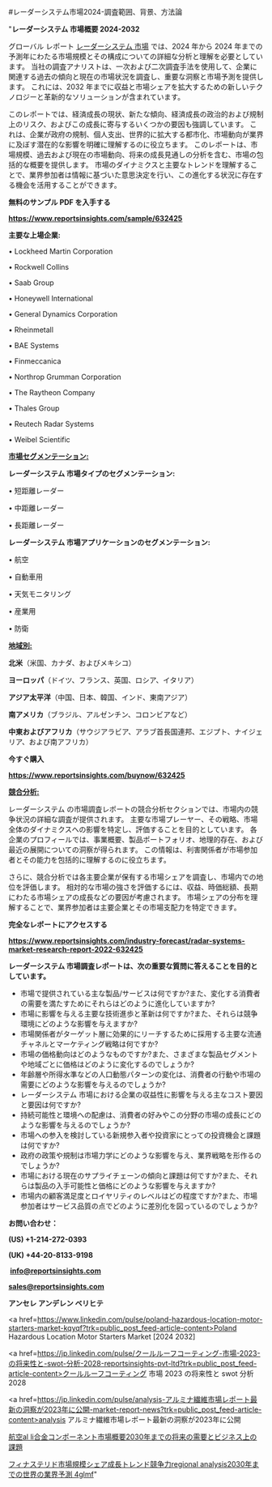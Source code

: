 #レーダーシステム市場2024-調査範囲、背景、方法論

"<strong>レーダーシステム 市場概要 2024-2032</strong>

グローバル レポート <a href=https://www.reportsinsights.com/sample/632425>レーダーシステム 市場</a> では、2024 年から 2024 年までの予測年にわたる市場規模とその構成についての詳細な分析と理解を必要としています。 当社の調査アナリストは、一次および二次調査手法を使用して、企業に関連する過去の傾向と現在の市場状況を調査し、重要な洞察と市場予測を提供します。 これには、2032 年までに収益と市場シェアを拡大​​するための新しいテクノロジーと革新的なソリューションが含まれています。

このレポートでは、経済成長の現状、新たな傾向、経済成長の政治的および規制上のリスク、およびこの成長に寄与するいくつかの要因も強調しています。 これは、企業が政府の規制、個人支出、世界的に拡大する都市化、市場動向が業界に及ぼす潜在的な影響を明確に理解するのに役立ちます。 このレポートは、市場規模、過去および現在の市場動向、将来の成長見通しの分析を含む、市場の包括的な概要を提供します。 市場のダイナミクスと主要なトレンドを理解することで、業界参加者は情報に基づいた意思決定を行い、この進化する状況に存在する機会を活用することができます。

<strong><b>無料のサンプル PDF を入手する</b></strong>

<a href=https://www.reportsinsights.com/sample/632425><strong><u>https://www.reportsinsights.com/sample/632425</u></strong></a>

<strong>主要な上場企業:</strong>

• Lockheed Martin Corporation

• Rockwell Collins

• Saab Group

• Honeywell International

• General Dynamics Corporation

• Rheinmetall

• BAE Systems

• Finmeccanica

• Northrop Grumman Corporation

• The Raytheon Company

• Thales Group

• Reutech Radar Systems

• Weibel Scientific

<strong><u>市場セグメンテーション</u></strong><strong><u>:</u></strong>

<strong>レーダーシステム 市場タイプのセグメンテーション:</strong>

• 短距離レーダー

• 中距離レーダー

• 長距離レーダー

<strong>レーダーシステム 市場アプリケーションのセグメンテーション:</strong>

• 航空

• 自動車用

• 天気モニタリング

• 産業用

• 防衛

<strong><u>地域別</u></strong><strong><u>:</u></strong>

<strong>北米</strong>（米国、カナダ、およびメキシコ）

<strong>ヨーロッパ</strong>（ドイツ、フランス、英国、ロシア、イタリア）

<strong>アジア太平洋</strong>（中国、日本、韓国、インド、東南アジア）

<strong>南アメリカ</strong>（ブラジル、アルゼンチン、コロンビアなど）

<strong>中東およびアフリカ</strong>（サウジアラビア、アラブ首長国連邦、エジプト、ナイジェリア、および南アフリカ）

<strong>今すぐ購入</strong>

<a href=https://www.reportsinsights.com/buynow/632425><strong><u>https://www.reportsinsights.com/buynow/632425</u></strong></a>

<strong><u>競合分析:</u></strong>

レーダーシステム の市場調査レポートの競合分析セクションでは、市場内の競争状況の詳細な調査が提供されます。 主要な市場プレーヤー、その戦略、市場全体のダイナミクスへの影響を特定し、評価することを目的としています。 各企業のプロフィールでは、事業概要、製品ポートフォリオ、地理的存在、および最近の展開についての洞察が得られます。 この情報は、利害関係者が市場参加者とその能力を包括的に理解するのに役立ちます。

さらに、競合分析では各主要企業が保有する市場シェアを調査し、市場内での地位を評価します。 相対的な市場の強さを評価するには、収益、時価総額、長期にわたる市場シェアの成長などの要因が考慮されます。 市場シェアの分布を理解することで、業界参加者は主要企業とその市場支配力を特定できます。

<strong>完全なレポートにアクセスする</strong>

<a href=https://www.reportsinsights.com/industry-forecast/radar-systems-market-research-report-2022-632425><strong><u><b>https://www.reportsinsights.com/industry-forecast/radar-systems-market-research-report-2022-632425</b></u></strong></a>

<strong><b>レーダーシステム 市場調査レポートは、次の重要な質問に答えることを目的としています。</b></strong>
<ul>
  <li>市場で提供されている主な製品/サービスは何ですか?また、変化する消費者の需要を満たすためにそれらはどのように進化していますか?</li>
  <li>市場に影響を与える主要な技術進歩と革新は何ですか?また、それらは競争環境にどのような影響を与えますか?</li>
  <li>市場関係者がターゲット層に効果的にリーチするために採用する主要な流通チャネルとマーケティング戦略は何ですか?</li>
  <li>市場の価格動向はどのようなものですか?また、さまざまな製品セグメントや地域ごとに価格はどのように変化するのでしょうか?</li>
  <li>年齢層や所得水準などの人口動態パターンの変化は、消費者の行動や市場の需要にどのような影響を与えるのでしょうか?</li>
  <li>レーダーシステム 市場における企業の収益性に影響を与える主なコスト要因と要因は何ですか?</li>
  <li>持続可能性と環境への配慮は、消費者の好みやこの分野の市場の成長にどのような影響を与えるのでしょうか?</li>
  <li>市場への参入を検討している新規参入者や投資家にとっての投資機会と課題は何ですか?</li>
  <li>政府の政策や規制は市場力学にどのような影響を与え、業界戦略を形作るのでしょうか?</li>
  <li>市場における現在のサプライチェーンの傾向と課題は何ですか?また、それらは製品の入手可能性と価格にどのような影響を与えますか?</li>
  <li>市場内の顧客満足度とロイヤリティのレベルはどの程度ですか?また、市場参加者はサービス品質の点でどのように差別化を図っているのでしょうか?</li>
</ul>
<strong>お問い合わせ：</strong>

<strong>(US) +1-214-272-0393</strong>

<strong>(UK) +44-20-8133-9198</strong>

<strong> </strong><a href=info@reportsinsights.com><strong><u>info@reportsinsights.com</u></strong></a>

<a href=sales@reportsinsights.com><strong><u>sales@reportsinsights.com</u></strong></a>

<strong>アンセレ アンデレン ベリヒテ</strong>

<a href=https://www.linkedin.com/pulse/poland-hazardous-location-motor-starters-market-kqyqf?trk=public_post_feed-article-content>Poland Hazardous Location Motor Starters Market [2024 2032]</a>

<a href=https://jp.linkedin.com/pulse/クールルーフコーティング-市場-2023-の将来性と-swot-分析-2028-reportsinsights-pvt-ltd?trk=public_post_feed-article-content>クールルーフコーティング 市場 2023 の将来性と swot 分析 2028</a>

<a href=https://jp.linkedin.com/pulse/analysis-アルミナ繊維市場レポート最新の洞察が2023年に公開-market-report-news?trk=public_post_feed-article-content>analysis アルミナ繊維市場レポート最新の洞察が2023年に公開</a>

<a href=https://www.linkedin.com/pulse/航空al-li合金コンポーネント市場概要2030年までの将来の需要とビジネス上の課題-healthscope-news-245-urrxf/>航空al li合金コンポーネント市場概要2030年までの将来の需要とビジネス上の課題</a>

<a href=https://www.linkedin.com/pulse/フィナステリド市場規模シェア成長トレンド競争力regional-analysis2030年までの世界の業界予測-4glmf/>フィナステリド市場規模シェア成長トレンド競争力regional analysis2030年までの世界の業界予測 4glmf</a>"

